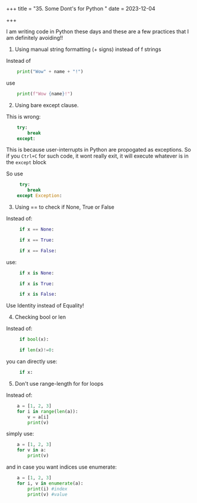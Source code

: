 +++
title = "35. Some Dont's for Python "
date = 2023-12-04

+++

I am writing code in Python these days and these are a few practices that I am definitely avoiding!!

1. Using manual string formatting (+ signs) instead of f strings

Instead of

```python
    print("Wow" + name + "!")
```

use

```python
    print(f"Wow {name}!")
```

2. Using bare except clause.

This is wrong:

```python
    try:
        break
    except:

```

This is because user-interrupts in Python are propogated as exceptions. So if you `Ctrl+C` for such code, it wont really exit, it will execute whatever is in the `except` block

So use

```python
     try:
        break
    except Exception:
```

3. Using == to check if None, True or False

Instead of:

```python
     if x == None:

     if x == True:

     if x == False:
```

use:

```python
     if x is None:

     if x is True:

     if x is False:
```

Use Identity instead of Equality!

4. Checking bool or len

Instead of:

```python
     if bool(x):

     if len(x)!=0:
```

you can directly use:

```python
     if x:
```

5. Don't use range-length for for loops

Instead of:

```python
    a = [1, 2, 3]
    for i in range(len(a)):
        v = a[i]
        print(v)
```

simply use:

```python
    a = [1, 2, 3]
    for v in a:
        print(v)
```

and in case you want indices use enumerate:

```python
    a = [1, 2, 3]
    for i, v in enumerate(a):
        print(i) #index
        print(v) #value
```

